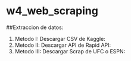 # w4_web_scraping

##Extraccion de datos:
  1. Metodo I: Descargar CSV de Kaggle:
  2. Metodo II: Descargar API de Rapid API:
  3. Metodo III: Descargar Scrap de UFC o ESPN:
